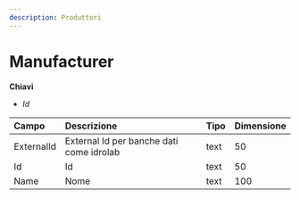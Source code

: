 ```yaml
---
description: Produttori
---
```

# Manufacturer

**Chiavi**

- *Id*

| Campo | Descrizione | Tipo | Dimensione | 
| :--- | :--- | :--- | :--- |
| ExternalId | External Id per banche dati come idrolab | text | 50 |
| Id | Id | text | 50 |
| Name | Nome | text | 100 |


